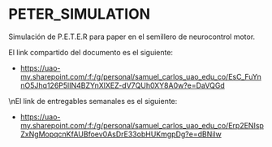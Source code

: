 # PETER_SIMULATION
Simulación de P.E.T.E.R para paper en el semillero de neurocontrol motor.

El link compartido del documento es el siguiente: 
- https://uao-my.sharepoint.com/:f:/g/personal/samuel_carlos_uao_edu_co/EsC_FuYnnO5Jhq126P5lIN4BZYnXlXEZ-dV7QUh0XY8A0w?e=DaVQGd

\nEl link de entregables semanales es el siguiente:
- https://uao-my.sharepoint.com/:f:/g/personal/samuel_carlos_uao_edu_co/Erp2ENIspZxNgMopqcnKfAUBfoev0AsDrE33obHUKmgpDg?e=dBNilw
